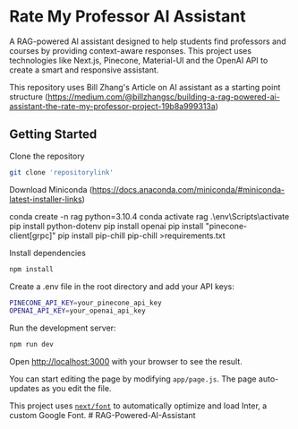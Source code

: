 # Rate My Professor AI Assistant

A RAG-powered AI assistant designed to help students find professors and courses by providing context-aware responses. This project uses technologies like Next.js, Pinecone, Material-UI and the OpenAI API to create a smart and responsive assistant.

This repository uses Bill Zhang's Article on AI assistant as a starting point structure (https://medium.com/@billzhangsc/building-a-rag-powered-ai-assistant-the-rate-my-professor-project-19b8a999313a)

## Getting Started

Clone the repository
```bash
git clone 'repositorylink'
```

Download Miniconda (https://docs.anaconda.com/miniconda/#miniconda-latest-installer-links)

conda create -n rag python=3.10.4
conda activate rag
.\env\Scripts\activate
pip install python-dotenv
pip install openai
pip install "pinecone-client[grpc]"
pip install pip-chill
pip-chill >requirements.txt

Install dependencies
```bash
npm install
```

Create a .env file in the root directory and add your API keys:
```bash
PINECONE_API_KEY=your_pinecone_api_key
OPENAI_API_KEY=your_openai_api_key
```

Run the development server:

```bash
npm run dev

```

Open [http://localhost:3000](http://localhost:3000) with your browser to see the result.

You can start editing the page by modifying `app/page.js`. The page auto-updates as you edit the file.

This project uses [`next/font`](https://nextjs.org/docs/basic-features/font-optimization) to automatically optimize and load Inter, a custom Google Font.
#   R A G - P o w e r e d - A I - A s s i s t a n t  
 